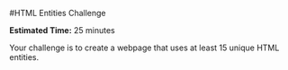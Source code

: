 #HTML Entities Challenge

**Estimated Time:** 25 minutes

Your challenge is to create a webpage that uses at least 15 unique HTML entities.
